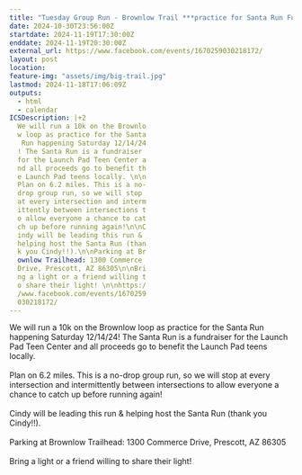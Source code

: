 ```yaml
---
title: "Tuesday Group Run - Brownlow Trail ***practice for Santa Run Fundraiser!***"
date: 2024-10-30T23:56:00Z
startdate: 2024-11-19T17:30:00Z
enddate: 2024-11-19T20:30:00Z
external_url: https://www.facebook.com/events/1670259030218172/
layout: post
location: 
feature-img: "assets/img/big-trail.jpg"
lastmod: 2024-11-18T17:06:09Z
outputs:
  - html
  - calendar
ICSDescription: |+2
  We will run a 10k on the Brownlo  w loop as practice for the Santa   Run happening Saturday 12/14/24  ! The Santa Run is a fundraiser   for the Launch Pad Teen Center a  nd all proceeds go to benefit th  e Launch Pad teens locally. \n\n  Plan on 6.2 miles. This is a no-  drop group run, so we will stop   at every intersection and interm  ittently between intersections t  o allow everyone a chance to cat  ch up before running again!\n\nC  indy will be leading this run &   helping host the Santa Run (than  k you Cindy!!).\n\nParking at Br  ownlow Trailhead: 1300 Commerce   Drive, Prescott, AZ 86305\n\nBri  ng a light or a friend willing t  o share their light! \n\nhttps:/  /www.facebook.com/events/1670259  030218172/
---
```


We will run a 10k on the Brownlow loop as practice for the Santa Run happening Saturday 12/14/24! The Santa Run is a fundraiser for the Launch Pad Teen Center and all proceeds go to benefit the Launch Pad teens locally. <br>
  <br>
  Plan on 6.2 miles. This is a no-drop group run, so we will stop at every intersection and intermittently between intersections to allow everyone a chance to catch up before running again!<br>
  <br>
  Cindy will be leading this run & helping host the Santa Run (thank you Cindy!!).<br>
  <br>
  Parking at Brownlow Trailhead&#58; 1300 Commerce Drive, Prescott, AZ 86305<br>
  <br>
  Bring a light or a friend willing to share their light! <br>
  <br>
  
